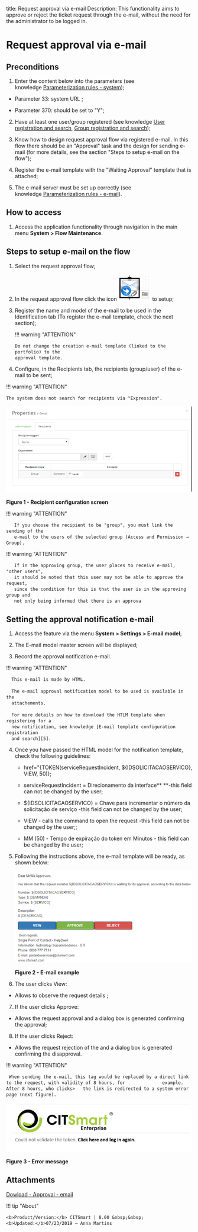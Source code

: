 title: Request approval via e-mail
Description: This functionality aims to approve or reject the ticket request through the e-mail, without the need for the administrator to be logged in.

# Request approval via e-mail

Preconditions
-------------

1.  Enter the content below into the parameters (see knowledge [Parameterization
    rules - system][1]);

   -   Parameter 33: system URL ;

   -   Parameter 370: should be set to "Y";

2.  Have at least one user/group registered (see knowledge [User registration
    and search][2], [Group registration and search][3]);

3.  Know how to design request approval flow via registered e-mail. In this flow
    there should be an "Approval" task and the design for sending e-mail (for
    more details, see the section "Steps to setup e-mail on the flow");

4.  Register the e-mail template with the "Waiting Approval" template that is
    attached;

5.  The e-mail server must be set up correctly (see knowledge [Parameterization
    rules - e-mail][4]).

How to access
-------------

1.  Access the application functionality through navigation in the main
    menu **System > Flow Maintenance**.

Steps to setup e-mail on the flow
---------------------------------

1.  Select the request approval flow;

2.  In the request approval flow click the icon ![figure](images/approve-request-1.png) to setup;

3.  Register the name and model of the e-mail to be used in the Identification
    tab (To register the e-mail template, check the next section);

    !!! warning "ATTENTION"

        Do not change the creation e-mail template (linked to the portfolio) to the
        approval template.

4.  Configure, in the Recipients tab, the recipients (group/user) of the e-mail
    to be sent;

!!! warning "ATTENTION"

    The system does not search for recipients via "Expression".

  ![figure](images/approve-request-2.png)  

**Figure 1 - Recipient configuration screen**

   !!! warning "ATTENTION"

       If you choose the recipient to be "group", you must link the sending of the
       e-mail to the users of the selected group (Access and Permission → Group).

   !!! warning "ATTENTION"

       If in the approving group, the user places to receive e-mail, "other users",
       it should be noted that this user may not be able to approve the request,
       since the condition for this is that the user is in the approving group and
       not only being informed that there is an approva


Setting the approval notification e-mail
----------------------------------------

1.  Access the feature via the menu **System > Settings > E-mail model**;

2.  The E-mail model master screen will be displayed;

3.  Record the approval notification e-mail.

   !!! warning "ATTENTION"

      This e-mail is made by HTML.

      The e-mail approval notification model to be used is available in the
      attachements.

      For more details on how to download the HTLM template when registering for a
      new notification, see knowledge [E-mail template configuration registration
      and search][5].

4.  Once you have passed the HTML model for the notification template, check the
    following guidelines:

    -   href="{TOKEN(serviceRequestIncident, \${IDSOLICITACAOSERVICO}, VIEW, 50)};

    -   serviceRequestIncident = Direcionamento da interface** **-this field can not
    be changed by the user;

    -   \${IDSOLICITACAOSERVICO} = Chave para incrementar o número da solicitação de
    serviço -this field can not be changed by the user;

    -   VIEW - calls the command to open the request -this field can not be changed
    by the user;;

    -   MM (50) - Tempo de expiração do token em Minutos - this field can be changed
    by the user;

5.  Following the instructions above, the e-mail template will be ready, as
    shown below:

    ![figure](images/approve-request-3.png)
    
    **Figure 2 - E-mail example**

6.  The user clicks View:

  -   Allows to observe the request details ;

7.  If the user clicks Approve:

  -   Allows the request approval and a dialog box is generated confirming the
    approval;

8.  If the user clicks Reject:

  -   Allows the request rejection of the and a dialog box is generated confirming
    the disapproval.

!!! warning "ATTENTION"

     When sending the e-mail, this tag would be replaced by a direct link to the request, with validity of 8 hours, for              example. After 8 hours, who clicks>   the link is redirected to a system error page (next figure).

![figure](images/approve-request-4.png)
    
**Figure 3 - Error message**

Attachments
-----------

[Dowload - Approval - email][5]


[1]:/en-us/citsmart-platform-7/plataform-administration/parameters-list/parametrization-system.html
[2]:/en-us/citsmart-platform-7/initial-settings/access-settings/user/user-register.html
[3]:/en-us/citsmart-platform-7/initial-settings/access-settings/user/group.html
[4]:/en-us/citsmart-platform-7/plataform-administration/parameters-list/parametrization-email.html
[5]:/en-us/docs/citsmart-platform-7/processes/tickets/images/aguardandoaprovacao-email.docx

!!! tip "About"

    <b>Product/Version:</b> CITSmart | 8.00 &nbsp;&nbsp;
    <b>Updated:</b>07/23/2019 – Anna Martins

